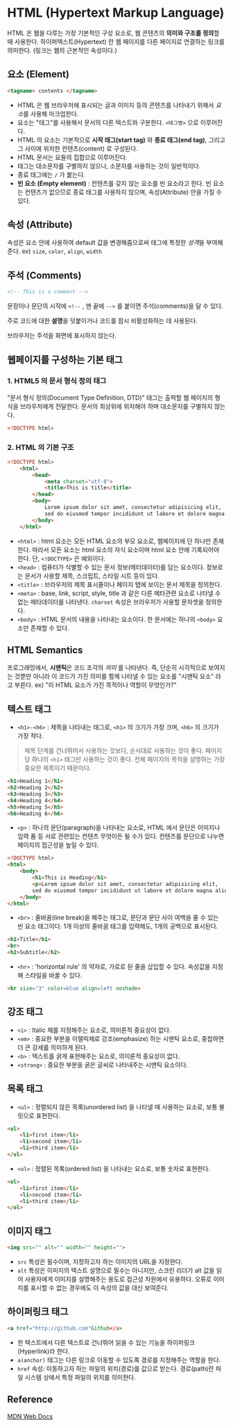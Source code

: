 # HTML (Hypertext Markup Language)
HTML 은 웹을 다루는 가장 기본적인 구성 요소로, 웹 콘텐츠의 **의미와 구조를 정의**할 때 사용한다.
하이퍼텍스트(Hypertext) 란 웹 페이지를 다른 페이지로 연결하는 링크를 의미한다. (링크는 웹의 근본적인 속성이다.)

 

## 요소 (Element)

```html
<tagname> contents </tagname>

```

- HTML 은 웹 브라우저에 표시되는 글과 이미지 등의 콘텐츠를 나타내기 위해서 *요소*를 사용해 마크업한다.
- 요소는 "태그"를 사용해서 문서의 다른 텍스트와 구분한다. `<태그명>` 으로 이루어진다.
- HTML 의 요소는 기본적으로 **시작 태그(start tag)** 와 **종료 태그(end tag)**, 그리고 그 사이에 위치한 컨텐츠(content) 로 구성된다.
- HTML 문서는 요들의 집합으로 이루어진다.
- 태그는 대소문자를 구별하지 않으나, 소문자를 사용하는 것이 일반적이다.
- 종료 태그에는 `/` 가 붙는다.
- **빈 요소 (Empty element)** : 컨텐츠를 갖지 않는 요소를 빈 요소라고 한다. 빈 요소는 컨텐츠가 없으므로 종료 태그를 사용하지 않으며, 속성(Attribute) 만을 가질 수 있다.



## 속성 (Attribute)

속성은 요소 안에 사용하여 default 값을 변경해줌으로써 태그에 특정한 *성격*을 부여해 준다.
ex) `size`, `color`, `align`, `width`



## 주석 (Comments)

```html
<!-- This is a comment -->
```

문장이나 문단의 시작에 `<!--` , 맨 끝에 `-->` 를 붙이면 주석(comments)을 달 수 있다. 

주로 코드에 대한 **설명**을 덧붙이거나 코드를 잠시 비활성화하는 데 사용된다.

브라우저는 주석을 화면에 표시하지 않는다.
	
	

## 웹페이지를 구성하는 기본 태그

### 1. HTML5 의 문서 형식 정의 태그

"문서 형식 정의(Document Type Definition, DTD)" 태그는 출력할 웹 페이지의 형식을 브라우저에게 전달한다. 문서의 최상위에 위치해야 하며 대소문자를 구별하지 않는다.

```html
<!DOCTYPE html>
```

### 2. HTML 의 기본 구조

```html
<!DOCTYPE html>
	<html>
		<head>
			<meta charset="utf-8">
			<title>This is title</title>
		</head>
		<body>
			Lorem ipsum dolor sit amet, consectetur adipisicing elit,
			sed do eiusmod tempor incididunt ut labore et dolore magna aliqua.
		</body>
	</html>
```

- `<html>` : html 요소는 모든 HTML 요소의 부모 요소로, 웹페이지에 단 하나만 존재한다. 따라서 모든 요소는 html 요소의 자식 요소이며 html 요소 안에 기록되어야 한다. 단, `<!DOCTYPE>` 은 예외이다.
- `<head>` : 컴퓨터가 식별할 수 있는 문서 정보(메터데이터)를 담는 요소이다. 정보로는 문서가 사용할 제목, 스크립트, 스타일 시트 등이 있다.
- `<title>` : 브라우저의 제목 표시줄이나 페이지 탭에 보이는 문서 제목을 정의한다.
- `<meta>` : base, link, script, style, title 과 같은 다른 메타관련 요소로 나타낼 수 없는 메타데이터를 나타낸다. `charset` 속성은 브라우저가 사용할 문자셋을 정의한다.
- `<body>` : HTML 문서의 내용을 나타내는 요소이다. 한 문서에는 하나의 `<body>` 요소만 존재할 수 있다.



	
## HTML Semantics
프로그래밍에서, **시맨틱**은 코드 조각의 *의미* 를 나타낸다.
즉, 단순히 시각적으로 보여지는 것뿐만 아니라 이 코드가 가진 의미를 함께 나타낼 수 있는 요소를 "시맨틱 요소" 라고 부른다.
ex) "이 HTML 요소가 가진 목적이나 역할이 무엇인가?"

	
	
## 텍스트 태그


- `<h1>-<h6>` : 제목을 나타내는 태그로, `<h1>` 의 크기가 가장 크며, `<h6>` 의 크기가 가장 작다.
> 제목 단계를 건너뛰어서 사용하는 것보다, 순서대로 사용하는 것이 좋다.
> 페이지 당 하나의 `<h1>` 태그만 사용하는 것이 좋다. 전체 페이지의 목적을 설명하는 가장 중요한 제목이기 때문이다.

```html
<h1>Heading 1</h1>
<h2>Heading 2</h2>
<h3>Heading 3</h3>
<h4>Heading 4</h4>
<h5>Heading 5</h5>
<h6>Heading 6</h6>
```
- `<p>` : 하나의 문단(paragraph)을 나타내는 요소로, HTML 에서 문단은 이미지나 입력 폼 등 서로 관련있는 컨텐츠 무엇이든 될 수가 있다. 컨텐츠를 문단으로 나누면 페이지의 접근성을 높일 수 있다.

```html
<!DOCTYPE html>
<html>
	<body>
		<h1>This is Heading</h1>
		<p>Lorem ipsum dolor sit amet, consectetur adipisicing elit,
		sed do eiusmod tempor incididunt ut labore et dolore magna aliqua.</p>
	</body>
</html>
```

- `<br>` : 줄바꿈(line break)을 해주는 태그로, 문단과 문단 사이 여백을 줄 수 있는 빈 요소 태그이다. 1개 이상의 줄바꿈 태그를 입력해도, 1개의 공백으로 표시된다.

```html
<h1>Title</h1>
<br>
<h2>Subtitle</h2>
```

- `<hr>` : 'horizontal rule' 의 약자로, 가로로 된 줄을 삽입할 수 있다. 속성값을 지정해 스타일을 바꿀 수 있다.
```html
<hr size="3" color=blue align=left noshade>
```



## 강조 태그
- `<i>` : Italic 체를 지정해주는 요소로, 의미론적 중요성이 없다.
- `<em>` : 중요한 부분을 이탤릭체로 강조(emphasize) 하는 시맨틱 요소로, 중첩하면 더 큰 강세를 의미하게 된다.
- `<b>` : 텍스트를 굵게 표현해주는 요소로, 의미론적 중요성이 없다.
- `<strong>` : 중요한 부분을 굵은 글씨로 나타내주는 시맨틱 요소이다.



## 목록 태그
- `<ul>` : 정렬되지 않은 목록(unordered list) 을 나타낼 때 사용하는 요소로, 보통 불릿으로 표현한다.

```html
<ul>
	<li>first item</li>
	<li>second item</li>
	<li>third item</li>
</ul>
```

- `<ol>` : 정렬된 목록(ordered list) 을 나타내는 요소로, 보통 숫자로 표현한다.

```html
<ol>
	<li>first item</li>
	<li>second item</li>
	<li>third item</li>
</ol>
```

## 이미지 태그
```html
<img src="" alt="" width="" height="">
```
- `src` 특성은 필수이며, 지정하고자 하는 이미지의 URL을 지정한다.
- `alt` 특성은 이미지의 텍스트 설명으로 필수는 아니지만, 스크린 리더가 alt 값을 읽어 사용자에게 이미지를 설명해주는 용도로 접근성 차원에서 유용하다. 오류로 이미지를 표시할 수 없는 경우에도 이 속성의 값을 대신 보여준다.


## 하이퍼링크 태그
```html
<a href="http://github.com"Github</a>
```
- 한 텍스트에서 다른 텍스트로 건너뛰어 읽을 수 있는 기능을 하이퍼링크(Hyperlink)라 한다.
- `a(anchor)` 태그는 다른 링크로 이동할 수 있도록 경로를 지정해주는 역할을 한다.
- `href` 속성: 이동하고자 하는 파일의 위치(경로)를 값으로 받는다.
경로(path)란 파일 시스템 상에서 특정 파일의 위치를 의미한다.

	
	
## Reference
[MDN Web Docs](https://developer.mozilla.org/ko/docs/Web/HTML)
